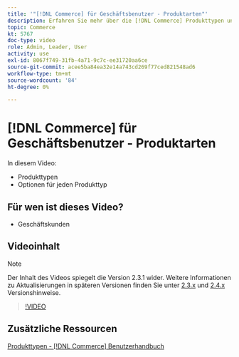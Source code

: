 ```yaml
---
title: '"[!DNL Commerce] für Geschäftsbenutzer - Produktarten"'
description: Erfahren Sie mehr über die [!DNL Commerce] Produkttypen und die Optionen für die einzelnen Produkte.
topic: Commerce
kt: 5767
doc-type: video
role: Admin, Leader, User
activity: use
exl-id: 8067f749-31fb-4a71-9c7c-ee31720aa6ce
source-git-commit: acee5ba84ea32e14a743cd269f77ced821548ad6
workflow-type: tm+mt
source-wordcount: '84'
ht-degree: 0%

---
```


# [!DNL Commerce] für Geschäftsbenutzer - Produktarten

In diesem Video:

- Produkttypen
- Optionen für jeden Produkttyp

## Für wen ist dieses Video?

- Geschäftskunden

## Videoinhalt

>[!NOTE]
>
>Der Inhalt des Videos spiegelt die Version 2.3.1 wider. Weitere Informationen zu Aktualisierungen in späteren Versionen finden Sie unter [ 2.3.x](https://devdocs.magento.com/guides/v2.3/release-notes/bk-release-notes.html) und [2.4.x](https://devdocs.magento.com/guides/v2.4/release-notes/bk-release-notes.html) Versionshinweise.

>[!VIDEO](https://video.tv.adobe.com/v/35952?quality=12&learn=on)

## Zusätzliche Ressourcen

[Produkttypen - [!DNL Commerce] Benutzerhandbuch](https://docs.magento.com/user-guide/catalog/product-types.html)
